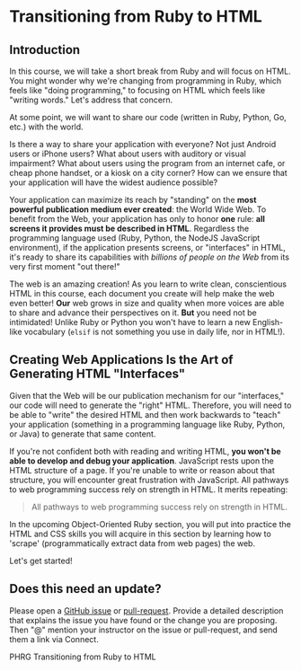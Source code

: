 # Transitioning from Ruby to HTML

## Introduction

In this course, we will take a short break from Ruby and will focus on HTML.
You might wonder why we're changing from programming in Ruby, which feels like
"doing programming," to focusing on HTML which feels like "writing words." Let's
address that concern.

At some point, we will want to share our code (written in Ruby, Python, Go,
etc.) with the world.

Is there a way to share your application with everyone? Not just Android users
or iPhone users? What about users with auditory or visual impairment? What
about users using the program from an internet cafe, or cheap phone handset, or
a kiosk on a city corner? How can we ensure that your application will have the
widest audience possible?

Your application can maximize its reach by "standing" on the **most powerful
publication medium ever created**: the World Wide
Web. To benefit from the Web, your application has only to honor **one** rule:
**all screens it provides must be described in HTML**.  Regardless the
programming language used (Ruby, Python, the NodeJS JavaScript environment), if
the application presents screens, or "interfaces" in HTML, it's ready to share
its capabilities with _billions of people on the Web_ from its very first
moment "out there!"

The web is an amazing creation! As you learn to write clean, conscientious HTML
in this course, each document you create will help make the web even better!
**Our** web grows in size and quality when more voices are able to share and
advance their perspectives on it. **But** you need not be intimidated! Unlike
Ruby or Python you won't have to learn a new English-like vocabulary (`elsif`
is not something you use in daily life, nor in HTML!).

## Creating Web Applications Is the Art of Generating HTML "Interfaces"

Given that the Web will be our publication mechanism for our "interfaces," our
code will need to generate the "right" HTML. Therefore, you will need to be
able to "write" the desired HTML and then work backwards to "teach" your
application (something in a programming language like Ruby, Python, or Java) to
generate that same content.

If you're not confident both with reading and writing HTML, **you won't be able
to develop and debug your application**. JavaScript rests upon the HTML structure of a
page.  If you're unable to write or reason about that structure, you will
encounter great frustration with JavaScript. All pathways to web programming
success rely on strength in HTML. It merits repeating:

<blockquote>
All pathways to web programming success rely on strength in HTML.
</blockquote>

In the upcoming Object-Oriented Ruby section, you will put into practice the HTML and CSS
skills you will acquire in this section by learning how to 'scrape' (programmatically 
extract data from web pages) the web.

Let's get started!

## Does this need an update?

Please open a [GitHub issue](https://github.com/learn-co-curriculum/phrg-transitioning-from-ruby-to-html/issues) or [pull-request](https://github.com/learn-co-curriculum/phrg-transitioning-from-ruby-to-html/pulls). Provide a detailed description that explains the issue you have found or the change you are proposing. Then "@" mention your instructor on the issue or pull-request, and send them a link via Connect.
<p data-visibility='hidden'>PHRG Transitioning from Ruby to HTML</p>
